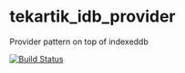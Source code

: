 # tekartik_idb_provider

Provider pattern on top of indexeddb

[![Build Status](https://drone.io/github.com/alextekartik/tekartik_idb_provider.dart/status.png)](https://drone.io/github.com/alextekartik/tekartik_idb_provider.dart/latest)
